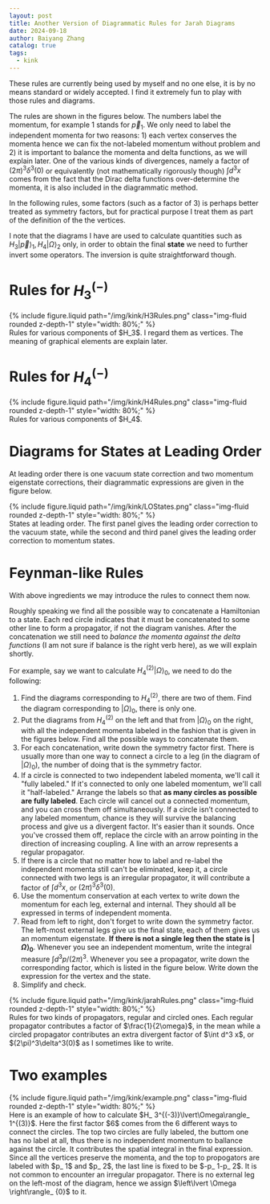 ```yaml
---
layout: post
title: Another Version of Diagrammatic Rules for Jarah Diagrams
date: 2024-09-18
author: Baiyang Zhang
catalog: true
tags:
  - kink
---
```


These rules are currently being used by myself and no one else, it is by no means standard or widely accepted. I find it extremely fun to play with those rules and diagrams.

The rules are shown in the figures below. The numbers label the momentum, for example $1$ stands for $\vec{p}_ {1}$. We only need to label the independent momenta for two reasons: 1) each vertex conserves the momenta hence we can fix the not-labeled momentum without problem and 2) it is important to balance the momenta and delta functions, as we will explain later. One of the various kinds of divergences, namely a factor of $(2\pi)^{3}\delta^{3}(0)$ or equivalently (not mathematically rigorously though) $\int d^3x$ comes from the fact that the Dirac delta functions over-determine the momenta, it is also included in the diagrammatic method.

In the following rules, some factors (such as a factor of 3) is perhaps better treated as symmetry factors, but for practical purpose I treat them as part of the definition of the the vertices.

I note that the diagrams I have are used to calculate quantities such as $H_ {3}\left\lvert \vec{p} \right\rangle_ {1},H_ {4}\left\lvert \Omega \right\rangle_ {2}$ only, in order to obtain the final **state** we need to further invert some operators. The inversion is quite straightforward though.
# Rules for $H_ {3}^{(-)}$

<div class="row mt-3">
    <div class="col-sm mt-3 mt-md-0">
        {% include figure.liquid path="/img/kink/H3Rules.png" class="img-fluid rounded z-depth-1" style="width: 80%;" %}
    </div>
</div>
<div class="caption">
    Rules for various components of $H_3$. I regard them as vertices. The meaning of graphical elements are explain later.
</div>


# Rules for $H_ {4}^{(-)}$

<div class="row mt-3">
    <div class="col-sm mt-3 mt-md-0">
        {% include figure.liquid path="/img/kink/H4Rules.png" class="img-fluid rounded z-depth-1" style="width: 80%;" %}
    </div>
</div>
<div class="caption">
    Rules for various components of $H_4$. 
</div>

# Diagrams for States at Leading Order

At leading order there is one vacuum state correction and two momentum eigenstate corrections, their diagrammatic expressions are given in the figure below. 

<div class="row mt-3">
    <div class="col-sm mt-3 mt-md-0">
        {% include figure.liquid path="/img/kink/LOStates.png" class="img-fluid rounded z-depth-1" style="width: 80%;" %}
    </div>
</div>
<div class="caption">
States at leading order. The first panel gives the leading order correction to the vacuum state, while the second and third panel gives the leading order correction to momentum states.
</div>

# Feynman-like Rules

With above ingredients we may introduce the rules to connect them now.

Roughly speaking we find all the possible way to concatenate a Hamiltonian to a state. Each red circle indicates that it must be concatenated to some other line to form a propagator, if not the diagram vanishes. After the concatenation we still need to *balance the momenta against the delta functions* (I am not sure if balance is the right verb here), as we will explain shortly.

For example, say we want to calculate $H_ {4}^{(2)}\left\lvert \Omega\right\rangle_ {0}$, we need to do the following:

1. Find the diagrams corresponding to $H_ {4}^{(2)}$, there are two of them. Find the diagram corresponding to $\left\lvert \Omega \right\rangle_ {0}$, there is only one.
2. Put the diagrams from $H_ {4}^{(2)}$ on the left and that from $\left\lvert \Omega \right\rangle_ {0}$ on the right, with all the independent momenta labeled in the fashion that is given in the figures below. Find all the possible ways to concatenate them. 
3. For each concatenation, write down the symmetry factor first. There is usually more than one way to connect a circle to a leg (in the diagram of $\left\lvert \Omega \right\rangle_ {0}$), the number of doing that is the symmetry factor. 
4. If a circle is connected to two independent labeled momenta, we'll call it "fully labeled." If it's connected to only one labeled momentum, we'll call it "half-labeled." Arrange the labels so that **as many circles as possible are fully labeled**. Each circle will cancel out a connected momentum, and you can cross them off simultaneously. If a circle isn’t connected to any labeled momentum, chance is they will survive the balancing process and give us a divergent factor. It's easier than it sounds. Once you've crossed them off, replace the circle with an arrow pointing in the direction of increasing coupling. A line with an arrow represents a regular propagator.
5. If there is a circle that no matter how to label and re-label the independent momenta still can't be eliminated, keep it, a circle connected with two legs is an irregular propagator, it will contribute a factor of $\int d^{3}x$, or $(2\pi)^{3}\delta^{3}(0)$.
6. Use the momentum conservation at each vertex to write down the momentum for each leg, external and internal. They should all be expressed in terms of independent momenta.
7. Read from left to right, don't forget to write down the symmetry factor. The left-most external legs give us the final state, each of them gives us an momentum eigenstate. **If there is not a single leg then the state is $\left\lvert \Omega \right\rangle_ {0}$**. Whenever you see an independent momentum, write the integral measure $\int d^3p / (2\pi)^{3}$. Whenever you see a propagator, write down the corresponding factor, which is listed in the figure below. Write down the expression for the vertex and the state. 
8. Simplify and check.


<div class="row mt-3">
    <div class="col-sm mt-3 mt-md-0">
        {% include figure.liquid path="/img/kink/jarahRules.png" class="img-fluid rounded z-depth-1" style="width: 80%;" %}
    </div>
</div>
<div class="caption">
    Rules for two kinds of propagators, regular and circled ones. Each regular propagator contributes a factor of $\frac{1}{2\omega}$, in the mean while a circled propagator contributes an extra divergent factor of $\int d^3 x$, or $(2\pi)^3\delta^3(0)$ as I sometimes like to write.
</div>


# Two examples


<div class="row mt-3">
    <div class="col-sm mt-3 mt-md-0">
        {% include figure.liquid path="/img/kink/example.png" class="img-fluid rounded z-depth-1" style="width: 80%;" %}
    </div>
</div>
<div class="caption">
    Here is an example of how to calculate $H_ 3^{(-3)}\lvert\Omega\rangle_ 1^{(3)}$. Here the first factor $6$ comes from the 6 different ways to connect the circles. The top two circles are fully labeled, the buttom one has no label at all, thus there is no independent momentum to ballance against the circle. It contributes the spatial integral in the final expression. Since all the vertices preserve the momenta, and the top to propogators are labeled with $p_ 1$ and $p_ 2$, the last line is fixed to be $-p_ 1-p_ 2$. It is not common to encounter an irregular propagator. There is no external leg on the left-most of the diagram, hence we assign $\left\lvert \Omega \right\rangle_ {0}$ to it.
</div>

